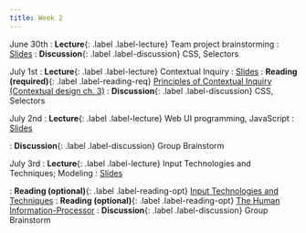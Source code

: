 ```yaml
---
title: Week 2
---
```


<!-- prettier-ignore-start -->

June 30th
: **Lecture**{: .label .label-lecture} Team project brainstorming
  : [Slides](https://bcourses.berkeley.edu/courses/1545463/files?preview=91939925)
: **Discussion**{: .label .label-discussion} CSS, Selectors

July 1st
: **Lecture**{: .label .label-lecture} Contextual Inquiry
  : [Slides](https://bcourses.berkeley.edu/courses/1545463/files/folder/lectures?preview=91945176)
: **Reading (required)**{: .label .label-reading-req} [Principles of Contextual Inquiry (Contextual design ch. 3)](https://bcourses.berkeley.edu/courses/1545463/files/folder/readings?preview=91925395)
: **Discussion**{: .label .label-discussion} CSS, Selectors

July 2nd
: **Lecture**{: .label .label-lecture} Web UI programming, JavaScript
  : [Slides](https://bcourses.berkeley.edu/courses/1545463/files/folder/lectures?preview=91950585)

: **Discussion**{: .label .label-discussion} Group Brainstorm

July 3rd
: **Lecture**{: .label .label-lecture} Input Technologies and Techniques; Modeling
  : [Slides](https://bcourses.berkeley.edu/courses/1545463/files/folder/lectures?preview=91957235)
<!-- : **Reading (optional)**{: .label .label-reading-opt} [Direct Manipulation Interfaces](https://www.lri.fr/~mbl/ENS/FONDIHM/2013/papers/Hutchins-HCI-85.pdf) -->
: **Reading (optional)**{: .label .label-reading-opt} [Input Technologies and Techniques](https://www.microsoft.com/en-us/research/wp-content/uploads/2016/11/Input-Technologies-and-Techniques-HCI-Handbook-3rd-Edition.pdf)
: **Reading (optional)**{: .label .label-reading-opt} [The Human Information-Processor](https://bcourses.berkeley.edu/courses/1545463/files/folder/readings?preview=91969839)
: **Discussion**{: .label .label-discussion} Group Brainstorm

<!-- prettier-ignore-end -->
